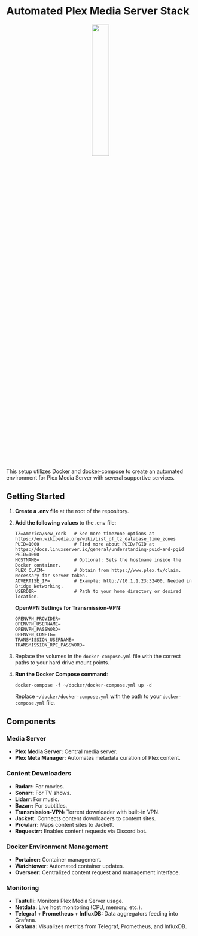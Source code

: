 # Automated Plex Media Server Stack

<div align="center">
    <img src="https://github.com/joshdev8/plex-media-server-stack/assets/19192998/66386cb7-e745-4d5f-8859-ff70a961a6ba" width="30%" height="auto"/>
</div>

This setup utilizes [Docker](https://www.docker.com/) and [docker-compose](https://docs.linuxserver.io/general/docker-compose) to create an automated environment for Plex Media Server with several supportive services.

## Getting Started

1. **Create a .env file** at the root of the repository.
2. **Add the following values** to the .env file:

    ```
    TZ=America/New_York   # See more timezone options at https://en.wikipedia.org/wiki/List_of_tz_database_time_zones
    PUID=1000             # Find more about PUID/PGID at https://docs.linuxserver.io/general/understanding-puid-and-pgid
    PGID=1000
    HOSTNAME=             # Optional: Sets the hostname inside the Docker container.
    PLEX_CLAIM=           # Obtain from https://www.plex.tv/claim. Necessary for server token.
    ADVERTISE_IP=         # Example: http://10.1.1.23:32400. Needed in Bridge Networking.
    USERDIR=              # Path to your home directory or desired location.
    ```

    **OpenVPN Settings for Transmission-VPN:**
    ```
    OPENVPN_PROVIDER=
    OPENVPN_USERNAME=
    OPENVPN_PASSWORD=
    OPENVPN_CONFIG=
    TRANSMISSION_USERNAME=
    TRANSMISSION_RPC_PASSWORD=
    ```
    
3. Replace the volumes in the `docker-compose.yml` file with the correct paths to your hard drive mount points.

4. **Run the Docker Compose command**:

    ```
    docker-compose -f ~/docker/docker-compose.yml up -d
    ```

    Replace `~/docker/docker-compose.yml` with the path to your `docker-compose.yml` file.

## Components

### Media Server

- **Plex Media Server:** Central media server.
- **Plex Meta Manager:** Automates metadata curation of Plex content.

### Content Downloaders

- **Radarr:** For movies.
- **Sonarr:** For TV shows.
- **Lidarr:** For music.
- **Bazarr:** For subtitles.
- **Transmission-VPN:** Torrent downloader with built-in VPN.
- **Jackett:** Connects content downloaders to content sites.
- **Prowlarr:** Maps content sites to Jackett.
- **Requestrr:** Enables content requests via Discord bot.

### Docker Environment Management

- **Portainer:** Container management.
- **Watchtower:** Automated container updates.
- **Overseer:** Centralized content request and management interface.

### Monitoring

- **Tautulli:** Monitors Plex Media Server usage.
- **Netdata:** Live host monitoring (CPU, memory, etc.).
- **Telegraf + Prometheus + InfluxDB:** Data aggregators feeding into Grafana.
- **Grafana:** Visualizes metrics from Telegraf, Prometheus, and InfluxDB.
